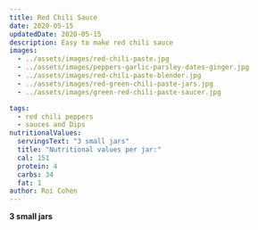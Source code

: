 ```yaml
---
title: Red Chili Sauce
date: 2020-05-15
updatedDate: 2020-05-15
description: Easy to make red chili sauce
images:
  - ../assets/images/red-chili-paste.jpg
  - ../assets/images/peppers-garlic-parsley-dates-ginger.jpg
  - ../assets/images/red-chili-paste-blender.jpg
  - ../assets/images/red-green-chili-paste-jars.jpg
  - ../assets/images/green-red-chili-paste-saucer.jpg

tags:
  - red chili peppers
  - sauces and Dips
nutritionalValues:
  servingsText: "3 small jars"
  title: "Nutritional values per jar:"
  cal: 151
  protein: 4
  carbs: 34
  fat: 1
author: Roi Cohen
---
```


**3 small jars**

<PrintView fileName="red-chili-sauce"/>
